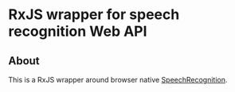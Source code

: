 # RxJS wrapper for speech recognition Web API

## About

This is a RxJS wrapper around browser native [SpeechRecognition](https://developer.mozilla.org/en-US/docs/Web/API/SpeechRecognition).